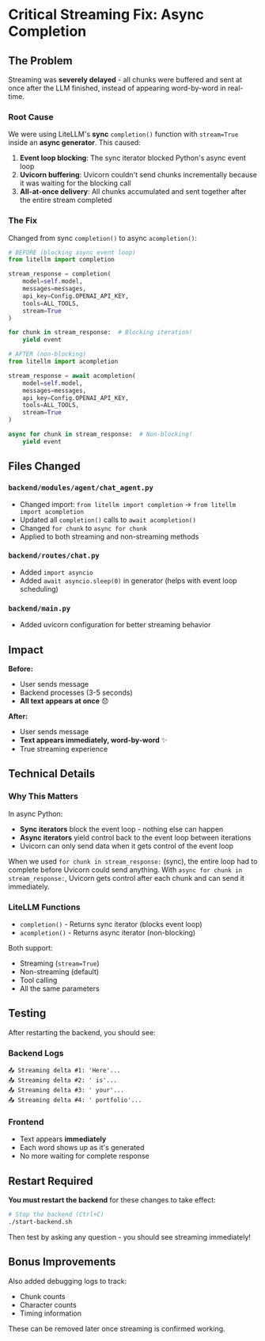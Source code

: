 # Critical Streaming Fix: Async Completion

## The Problem

Streaming was **severely delayed** - all chunks were buffered and sent at once after the LLM finished, instead of appearing word-by-word in real-time.

### Root Cause

We were using LiteLLM's **sync** `completion()` function with `stream=True` inside an **async generator**. This caused:

1. **Event loop blocking**: The sync iterator blocked Python's async event loop
2. **Uvicorn buffering**: Uvicorn couldn't send chunks incrementally because it was waiting for the blocking call
3. **All-at-once delivery**: All chunks accumulated and sent together after the entire stream completed

### The Fix

Changed from sync `completion()` to async `acompletion()`:

```python
# BEFORE (blocking async event loop)
from litellm import completion

stream_response = completion(
    model=self.model,
    messages=messages,
    api_key=Config.OPENAI_API_KEY,
    tools=ALL_TOOLS,
    stream=True
)

for chunk in stream_response:  # Blocking iteration!
    yield event

# AFTER (non-blocking)
from litellm import acompletion

stream_response = await acompletion(
    model=self.model,
    messages=messages,
    api_key=Config.OPENAI_API_KEY,
    tools=ALL_TOOLS,
    stream=True
)

async for chunk in stream_response:  # Non-blocking!
    yield event
```

## Files Changed

### `backend/modules/agent/chat_agent.py`
- Changed import: `from litellm import completion` → `from litellm import acompletion`
- Updated all `completion()` calls to `await acompletion()`
- Changed `for chunk` to `async for chunk`
- Applied to both streaming and non-streaming methods

### `backend/routes/chat.py`
- Added `import asyncio`
- Added `await asyncio.sleep(0)` in generator (helps with event loop scheduling)

### `backend/main.py`
- Added uvicorn configuration for better streaming behavior

## Impact

**Before:**
- User sends message
- Backend processes (3-5 seconds)
- **All text appears at once** 😞

**After:**
- User sends message
- **Text appears immediately, word-by-word** ✨
- True streaming experience

## Technical Details

### Why This Matters

In async Python:
- **Sync iterators** block the event loop - nothing else can happen
- **Async iterators** yield control back to the event loop between iterations
- Uvicorn can only send data when it gets control of the event loop

When we used `for chunk in stream_response:` (sync), the entire loop had to complete before Uvicorn could send anything. With `async for chunk in stream_response:`, Uvicorn gets control after each chunk and can send it immediately.

### LiteLLM Functions

- `completion()` - Returns sync iterator (blocks event loop)
- `acompletion()` - Returns async iterator (non-blocking)

Both support:
- Streaming (`stream=True`)
- Non-streaming (default)
- Tool calling
- All the same parameters

## Testing

After restarting the backend, you should see:

### Backend Logs
```
📤 Streaming delta #1: 'Here'...
📤 Streaming delta #2: ' is'...
📤 Streaming delta #3: ' your'...
📤 Streaming delta #4: ' portfolio'...
```

### Frontend
- Text appears **immediately**
- Each word shows up as it's generated
- No more waiting for complete response

## Restart Required

**You must restart the backend** for these changes to take effect:

```bash
# Stop the backend (Ctrl+C)
./start-backend.sh
```

Then test by asking any question - you should see streaming immediately!

## Bonus Improvements

Also added debugging logs to track:
- Chunk counts
- Character counts
- Timing information

These can be removed later once streaming is confirmed working.

